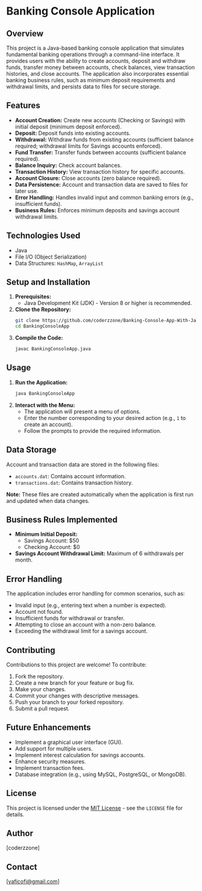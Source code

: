 # Banking Console Application

## Overview

This project is a Java-based banking console application that simulates fundamental banking operations through a command-line interface. It provides users with the ability to create accounts, deposit and withdraw funds, transfer money between accounts, check balances, view transaction histories, and close accounts. The application also incorporates essential banking business rules, such as minimum deposit requirements and withdrawal limits, and persists data to files for secure storage.

## Features

*   **Account Creation:** Create new accounts (Checking or Savings) with initial deposit (minimum deposit enforced).
*   **Deposit:** Deposit funds into existing accounts.
*   **Withdrawal:** Withdraw funds from existing accounts (sufficient balance required; withdrawal limits for Savings accounts enforced).
*   **Fund Transfer:** Transfer funds between accounts (sufficient balance required).
*   **Balance Inquiry:** Check account balances.
*   **Transaction History:** View transaction history for specific accounts.
*   **Account Closure:** Close accounts (zero balance required).
*   **Data Persistence:** Account and transaction data are saved to files for later use.
*   **Error Handling:**  Handles invalid input and common banking errors (e.g., insufficient funds).
*   **Business Rules:** Enforces minimum deposits and savings account withdrawal limits.

## Technologies Used

*   Java
*   File I/O (Object Serialization)
*   Data Structures: `HashMap`, `ArrayList`

## Setup and Installation

1.  **Prerequisites:**
    *   Java Development Kit (JDK) - Version 8 or higher is recommended.
2.  **Clone the Repository:**
    ```bash
    git clone https://github.com/coderzzone/Banking-Console-App-With-Java
    cd BankingConsoleApp
    ```
3.  **Compile the Code:**
    ```bash
    javac BankingConsoleApp.java
    ```

## Usage

1.  **Run the Application:**
    ```bash
    java BankingConsoleApp
    ```
2.  **Interact with the Menu:**
    *   The application will present a menu of options.
    *   Enter the number corresponding to your desired action (e.g., `1` to create an account).
    *   Follow the prompts to provide the required information.

## Data Storage

Account and transaction data are stored in the following files:

*   `accounts.dat`: Contains account information.
*   `transactions.dat`: Contains transaction history.

**Note:** These files are created automatically when the application is first run and updated when data changes.

## Business Rules Implemented

*   **Minimum Initial Deposit:**
    *   Savings Account: $50
    *   Checking Account: $0
*   **Savings Account Withdrawal Limit:** Maximum of 6 withdrawals per month.

## Error Handling

The application includes error handling for common scenarios, such as:

*   Invalid input (e.g., entering text when a number is expected).
*   Account not found.
*   Insufficient funds for withdrawal or transfer.
*   Attempting to close an account with a non-zero balance.
*   Exceeding the withdrawal limit for a savings account.

## Contributing

Contributions to this project are welcome! To contribute:

1.  Fork the repository.
2.  Create a new branch for your feature or bug fix.
3.  Make your changes.
4.  Commit your changes with descriptive messages.
5.  Push your branch to your forked repository.
6.  Submit a pull request.

## Future Enhancements

*   Implement a graphical user interface (GUI).
*   Add support for multiple users.
*   Implement interest calculation for savings accounts.
*   Enhance security measures.
*   Implement transaction fees.
*   Database integration (e.g., using MySQL, PostgreSQL, or MongoDB).

## License

This project is licensed under the [MIT License](LICENSE) - see the `LICENSE` file for details.

## Author

[coderzzone]

## Contact

[yaficofi@gmail.com]
